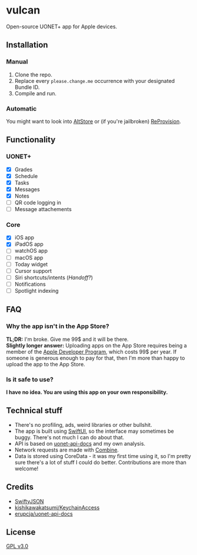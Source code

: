 

# vulcan
Open-source UONET+ app for Apple devices.

## Installation
### Manual
1. Clone the repo.
2. Replace every `please.change.me` occurrence with your designated Bundle ID.
3. Compile and run.

### Automatic
You might want to look into [AltStore](https://altstore.io) or (if you're jailbroken) [ReProvision](https://github.com/Matchstic/ReProvision).

## Functionality
### UONET+
- [x] Grades
- [x] Schedule
- [x] Tasks
- [x] Messages
- [x] Notes
- [ ] QR code logging in
- [ ] Message attachements

### Core
- [x] iOS app
- [x] iPadOS app
- [ ] watchOS app
- [ ] macOS app
- [ ] Today widget
- [ ] Cursor support
- [ ] Siri shortcuts/intents (*Handoff?*)
- [ ] Notifications
- [ ] Spotlight indexing

## FAQ
### Why the app isn't in the App Store?
**TL;DR:** I'm broke. Give me 99$ and it will be there.  
**Slightly longer answer:** Uploading apps on the App Store requires being a member of the [Apple Developer Program](https://developer.apple.com/programs/), which costs 99$ per year. If someone is generous enough to pay for that, then I'm more than happy to upload the app to the App Store.

### Is it safe to use?
**I have no idea. You are using this app on your own responsibility.**

## Technical stuff
- There's no profiling, ads, weird libraries or other bullshit.
- The app is built using [SwiftUI](https://developer.apple.com/xcode/swiftui/), so the interface may sometimes be buggy. There's not much I can do about that.
- API is based on [uonet-api-docs](https://gitlab.com/erupcja/uonet-api-docs) and my own analysis.
- Network requests are made with [Combine](https://developer.apple.com/documentation/combine).
- Data is stored using CoreData - it was my first time using it, so I'm pretty sure there's a lot of stuff I could do better. Contributions are more than welcome!

## Credits
- [SwiftyJSON](https://github.com/SwiftyJSON/SwiftyJSON)  
- [kishikawakatsumi/KeychainAccess](https://github.com/kishikawakatsumi/KeychainAccess)  
- [erupcja/uonet-api-docs](https://gitlab.com/erupcja/uonet-api-docs)  

## License
[GPL v3.0](LICENSE)
